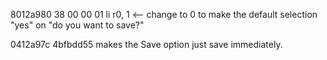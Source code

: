 8012a980  38 00 00 01  li r0, 1 <-- change to 0 to make the default selection "yes" on "do you want to save?"

0412a97c 4bfbdd55 makes the Save option just save immediately.
